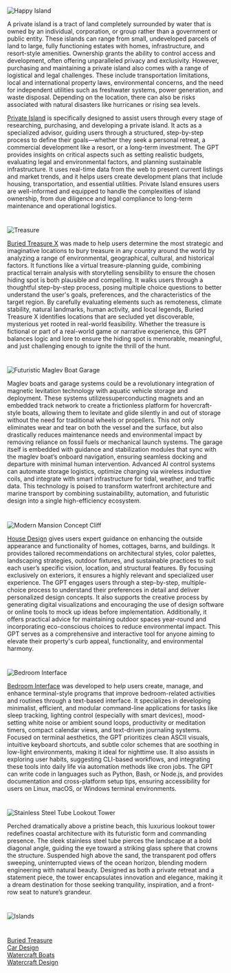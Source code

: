 ![Happy Island](https://github.com/user-attachments/assets/1b889250-8e4e-454a-b228-6947ad30bd0f)

A private island is a tract of land completely surrounded by water that is owned by an individual, corporation, or group rather than a government or public entity. These islands can range from small, undeveloped parcels of land to large, fully functioning estates with homes, infrastructure, and resort-style amenities. Ownership grants the ability to control access and development, often offering unparalleled privacy and exclusivity. However, purchasing and maintaining a private island also comes with a range of logistical and legal challenges. These include transportation limitations, local and international property laws, environmental concerns, and the need for independent utilities such as freshwater systems, power generation, and waste disposal. Depending on the location, there can also be risks associated with natural disasters like hurricanes or rising sea levels.

[Private Island](https://chatgpt.com/g/g-683b88d8bbb88191952673fe35c79e0d-private-island) is specifically designed to assist users through every stage of researching, purchasing, and developing a private island. It acts as a specialized advisor, guiding users through a structured, step-by-step process to define their goals—whether they seek a personal retreat, a commercial development like a resort, or a long-term investment. The GPT provides insights on critical aspects such as setting realistic budgets, evaluating legal and environmental factors, and planning sustainable infrastructure. It uses real-time data from the web to present current listings and market trends, and it helps users create development plans that include housing, transportation, and essential utilities. Private Island ensures users are well-informed and equipped to handle the complexities of island ownership, from due diligence and legal compliance to long-term maintenance and operational logistics.

#

![Treasure](https://github.com/user-attachments/assets/cf640533-31a8-4187-9748-5d4277c03188)

[Buried Treasure X](https://chatgpt.com/g/g-67af8b3b4334819190f20f8fc5ef3ba3-buried-treasure-x) was made to help users determine the most strategic and imaginative locations to bury treasure in any country around the world by analyzing a range of environmental, geographical, cultural, and historical factors. It functions like a virtual treasure-planning guide, combining practical terrain analysis with storytelling sensibility to ensure the chosen hiding spot is both plausible and compelling. It walks users through a thoughtful step-by-step process, posing multiple choice questions to better understand the user's goals, preferences, and the characteristics of the target region. By carefully evaluating elements such as remoteness, climate stability, natural landmarks, human activity, and local legends, Buried Treasure X identifies locations that are secluded yet discoverable, mysterious yet rooted in real-world feasibility. Whether the treasure is fictional or part of a real-world game or narrative experience, this GPT balances logic and lore to ensure the hiding spot is memorable, meaningful, and just challenging enough to ignite the thrill of the hunt.

#

![Futuristic Maglev Boat Garage](https://github.com/user-attachments/assets/25124d5a-9131-44d0-b262-b4efc2d141b7)

Maglev boats and garage systems could be a revolutionary integration of magnetic levitation technology with aquatic vehicle storage and deployment. These systems utilizessuperconducting magnets and an embedded track network to create a frictionless platform for hovercraft-style boats, allowing them to levitate and glide silently in and out of storage without the need for traditional wheels or propellers. This not only eliminates wear and tear on both the vessel and the surface, but also drastically reduces maintenance needs and environmental impact by removing reliance on fossil fuels or mechanical launch systems. The garage itself is embedded with guidance and stabilization modules that sync with the maglev boat’s onboard navigation, ensuring seamless docking and departure with minimal human intervention. Advanced AI control systems can automate storage logistics, optimize charging via wireless inductive coils, and integrate with smart infrastructure for tidal, weather, and traffic data. This technology is poised to transform waterfront architecture and marine transport by combining sustainability, automation, and futuristic design into a single high-efficiency ecosystem.


#

![Modern Mansion Concept Cliff](https://github.com/user-attachments/assets/2468199a-b99d-4d9f-96e1-7969c31a8dd9)

[House Design](https://chatgpt.com/g/g-WgXvQZZ5a-house-design) gives users expert guidance on enhancing the outside appearance and functionality of homes, cottages, barns, and buildings. It provides tailored recommendations on architectural styles, color palettes, landscaping strategies, outdoor fixtures, and sustainable practices to suit each user’s specific vision, location, and structural features. By focusing exclusively on exteriors, it ensures a highly relevant and specialized user experience. The GPT engages users through a step-by-step, multiple-choice process to understand their preferences in detail and deliver personalized design concepts. It also supports the creative process by generating digital visualizations and encouraging the use of design software or online tools to mock up ideas before implementation. Additionally, it offers practical advice for maintaining outdoor spaces year-round and incorporating eco-conscious choices to reduce environmental impact. This GPT serves as a comprehensive and interactive tool for anyone aiming to elevate their property's curb appeal, functionality, and environmental harmony.

#

![Bedroom Interface](https://github.com/user-attachments/assets/f67d4f7d-6bfa-42c8-82ef-d92333d94b21)

[Bedroom Interface](https://chatgpt.com/g/g-683aef9685508191a5957b8adced402d-bedroom-interface) was developed to help users create, manage, and enhance terminal-style programs that improve bedroom-related activities and routines through a text-based interface. It specializes in developing minimalist, efficient, and modular command-line applications for tasks like sleep tracking, lighting control (especially with smart devices), mood-setting white noise or ambient sound loops, productivity or meditation timers, compact calendar views, and text-driven journaling systems. Focused on terminal aesthetics, the GPT prioritizes clean ASCII visuals, intuitive keyboard shortcuts, and subtle color schemes that are soothing in low-light environments, making it ideal for nighttime use. It also assists in exploring user habits, suggesting CLI-based workflows, and integrating these tools into daily life via automation methods like cron jobs. The GPT can write code in languages such as Python, Bash, or Node.js, and provides documentation and cross-platform setup tips, ensuring accessibility for users on Linux, macOS, or Windows terminal environments.

#

![Stainless Steel Tube Lookout Tower](https://github.com/user-attachments/assets/1d67b894-6bac-456d-957e-95ea08b1e034)

Perched dramatically above a pristine beach, this luxurious lookout tower redefines coastal architecture with its futuristic form and commanding presence. The sleek stainless steel tube pierces the landscape at a bold diagonal angle, guiding the eye toward a striking glass sphere that crowns the structure. Suspended high above the sand, the transparent pod offers sweeping, uninterrupted views of the ocean horizon, blending modern engineering with natural beauty. Designed as both a private retreat and a statement piece, the tower encapsulates innovation and elegance, making it a dream destination for those seeking tranquility, inspiration, and a front-row seat to nature’s grandeur.

#
![Islands](https://github.com/user-attachments/assets/654a00a9-ca25-489e-b70a-6f846a929a77)
#

[Buried Treasure](https://github.com/sourceduty/Buried_Treasure)
<br>
[Car Design](https://github.com/sourceduty/Car_Design)
<br>
[Watercraft Boats](https://github.com/sourceduty/Watercraft_Boats)
<br>
[Watercraft Design](https://chatgpt.com/g/g-67af4c73622c8191a3a7c0544ad65575-watercraft-design)

